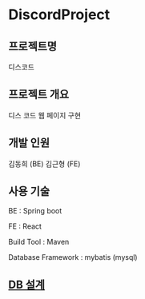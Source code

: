 # DiscordProject

## 프로젝트명
디스코드

## 프로젝트 개요
디스 코드 웹 페이지 구현

## 개발 인원
김동희 (BE)
김근형 (FE)

## 사용 기술
BE : Spring boot


FE : React


Build Tool : Maven


Database Framework : mybatis (mysql)


## [DB 설계](https://www.erdcloud.com/p/W4CEcQddyew6pw4Zu)
